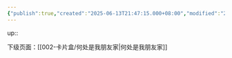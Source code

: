 ```yaml
---
{"publish":true,"created":"2025-06-13T21:47:15.000+08:00","modified":"2025-09-18T16:17:22.150+08:00","tags":["导演"],"cssclasses":""}
---
```


up:: 







下级页面：[[002-卡片盒/何处是我朋友家\|何处是我朋友家]]